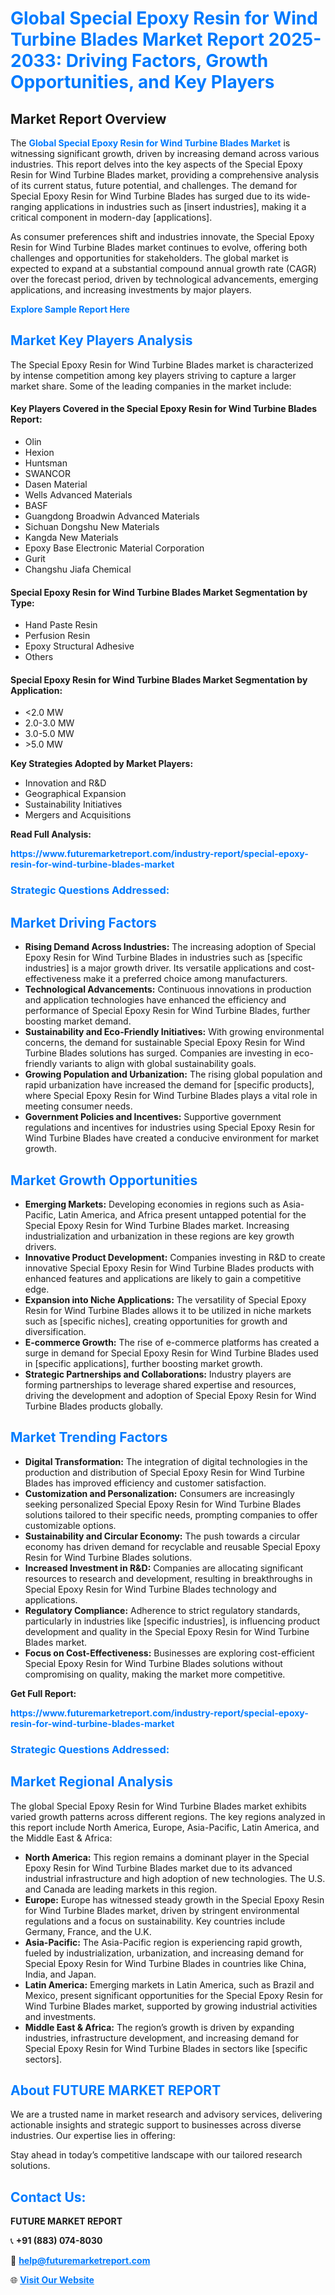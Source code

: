 <h1 style="color: #007BFF;">Global Special Epoxy Resin for Wind Turbine Blades Market Report 2025-2033: Driving Factors, Growth Opportunities, and Key Players</h1>

<section id="overview">
<h2>Market Report Overview</h2>
<p>The <a href="https://www.futuremarketreport.com/industry-report/special-epoxy-resin-for-wind-turbine-blades-market" style="color: #007BFF; text-decoration: none;"><strong>Global Special Epoxy Resin for Wind Turbine Blades Market</strong></a> is witnessing significant growth, driven by increasing demand across various industries. This report delves into the key aspects of the Special Epoxy Resin for Wind Turbine Blades market, providing a comprehensive analysis of its current status, future potential, and challenges. The demand for Special Epoxy Resin for Wind Turbine Blades has surged due to its wide-ranging applications in industries such as [insert industries], making it a critical component in modern-day [applications].</p>
<p>As consumer preferences shift and industries innovate, the Special Epoxy Resin for Wind Turbine Blades market continues to evolve, offering both challenges and opportunities for stakeholders. The global market is expected to expand at a substantial compound annual growth rate (CAGR) over the forecast period, driven by technological advancements, emerging applications, and increasing investments by major players.</p>
</section>

<section id="overview">
<p><a href="https://www.futuremarketreport.com/request-sample/reportId=28587" style="color: #007BFF; text-decoration: none;"><strong>Explore Sample Report Here</strong></a></p>
</section>

<section id="key-players">
<h2 style="color: #007BFF;">Market Key Players Analysis</h2>
<p>The Special Epoxy Resin for Wind Turbine Blades market is characterized by intense competition among key players striving to capture a larger market share. Some of the leading companies in the market include:</p>
<h4>Key Players Covered in the Special Epoxy Resin for Wind Turbine Blades Report:</h4>
<ul><li>Olin</li><li>Hexion</li><li>Huntsman</li><li>SWANCOR</li><li>Dasen Material</li><li>Wells Advanced Materials</li><li>BASF</li><li>Guangdong Broadwin Advanced Materials</li><li>Sichuan Dongshu New Materials</li><li>Kangda New Materials</li><li>Epoxy Base Electronic Material Corporation</li><li>Gurit</li><li>Changshu Jiafa Chemical</li></ul>
<h4>Special Epoxy Resin for Wind Turbine Blades Market Segmentation by Type:</h4>
<ul><li>Hand Paste Resin</li><li>Perfusion Resin</li><li>Epoxy Structural Adhesive</li><li>Others</li></ul>

<h4>Special Epoxy Resin for Wind Turbine Blades Market Segmentation by Application:</h4>
<ul><li>&lt;2.0 MW</li><li>2.0-3.0 MW</li><li>3.0-5.0 MW</li><li>&gt;5.0 MW</li></ul>
<p><strong>Key Strategies Adopted by Market Players:</strong></p>
<ul>
<li>Innovation and R&D</li>
<li>Geographical Expansion</li>
<li>Sustainability Initiatives</li>
<li>Mergers and Acquisitions</li>
</ul>
</section>

<section>
<p><strong>Read Full Analysis: </strong></p><a href="https://www.futuremarketreport.com/industry-report/special-epoxy-resin-for-wind-turbine-blades-market" style="color: #007BFF; text-decoration: none;"><strong>https://www.futuremarketreport.com/industry-report/special-epoxy-resin-for-wind-turbine-blades-market</strong></a>
<h3 style="color: #007BFF;">Strategic Questions Addressed:</h3>
</section>

<section id="driving-factors">
<h2 style="color: #007BFF;">Market Driving Factors</h2>
<ul>
<li><strong>Rising Demand Across Industries:</strong> The increasing adoption of Special Epoxy Resin for Wind Turbine Blades in industries such as [specific industries] is a major growth driver. Its versatile applications and cost-effectiveness make it a preferred choice among manufacturers.</li>
<li><strong>Technological Advancements:</strong> Continuous innovations in production and application technologies have enhanced the efficiency and performance of Special Epoxy Resin for Wind Turbine Blades, further boosting market demand.</li>
<li><strong>Sustainability and Eco-Friendly Initiatives:</strong> With growing environmental concerns, the demand for sustainable Special Epoxy Resin for Wind Turbine Blades solutions has surged. Companies are investing in eco-friendly variants to align with global sustainability goals.</li>
<li><strong>Growing Population and Urbanization:</strong> The rising global population and rapid urbanization have increased the demand for [specific products], where Special Epoxy Resin for Wind Turbine Blades plays a vital role in meeting consumer needs.</li>
<li><strong>Government Policies and Incentives:</strong> Supportive government regulations and incentives for industries using Special Epoxy Resin for Wind Turbine Blades have created a conducive environment for market growth.</li>
</ul>
</section>

<section id="growth-opportunities">
<h2 style="color: #007BFF;">Market Growth Opportunities</h2>
<ul>
<li><strong>Emerging Markets:</strong> Developing economies in regions such as Asia-Pacific, Latin America, and Africa present untapped potential for the Special Epoxy Resin for Wind Turbine Blades market. Increasing industrialization and urbanization in these regions are key growth drivers.</li>
<li><strong>Innovative Product Development:</strong> Companies investing in R&D to create innovative Special Epoxy Resin for Wind Turbine Blades products with enhanced features and applications are likely to gain a competitive edge.</li>
<li><strong>Expansion into Niche Applications:</strong> The versatility of Special Epoxy Resin for Wind Turbine Blades allows it to be utilized in niche markets such as [specific niches], creating opportunities for growth and diversification.</li>
<li><strong>E-commerce Growth:</strong> The rise of e-commerce platforms has created a surge in demand for Special Epoxy Resin for Wind Turbine Blades used in [specific applications], further boosting market growth.</li>
<li><strong>Strategic Partnerships and Collaborations:</strong> Industry players are forming partnerships to leverage shared expertise and resources, driving the development and adoption of Special Epoxy Resin for Wind Turbine Blades products globally.</li>
</ul>
</section>

<section id="trending-factors">
<h2 style="color: #007BFF;">Market Trending Factors</h2>
<ul>
<li><strong>Digital Transformation:</strong> The integration of digital technologies in the production and distribution of Special Epoxy Resin for Wind Turbine Blades has improved efficiency and customer satisfaction.</li>
<li><strong>Customization and Personalization:</strong> Consumers are increasingly seeking personalized Special Epoxy Resin for Wind Turbine Blades solutions tailored to their specific needs, prompting companies to offer customizable options.</li>
<li><strong>Sustainability and Circular Economy:</strong> The push towards a circular economy has driven demand for recyclable and reusable Special Epoxy Resin for Wind Turbine Blades solutions.</li>
<li><strong>Increased Investment in R&D:</strong> Companies are allocating significant resources to research and development, resulting in breakthroughs in Special Epoxy Resin for Wind Turbine Blades technology and applications.</li>
<li><strong>Regulatory Compliance:</strong> Adherence to strict regulatory standards, particularly in industries like [specific industries], is influencing product development and quality in the Special Epoxy Resin for Wind Turbine Blades market.</li>
<li><strong>Focus on Cost-Effectiveness:</strong> Businesses are exploring cost-efficient Special Epoxy Resin for Wind Turbine Blades solutions without compromising on quality, making the market more competitive.</li>
</ul>
</section>

<section>
<p><strong>Get Full Report: </strong></p><a href="https://www.futuremarketreport.com/industry-report/special-epoxy-resin-for-wind-turbine-blades-market" style="color: #007BFF; text-decoration: none;"><strong>https://www.futuremarketreport.com/industry-report/special-epoxy-resin-for-wind-turbine-blades-market</strong></a>
<h3 style="color: #007BFF;">Strategic Questions Addressed:</h3>
</section>


<section id="regional-analysis">
<h2 style="color: #007BFF;">Market Regional Analysis</h2>
<p>The global Special Epoxy Resin for Wind Turbine Blades market exhibits varied growth patterns across different regions. The key regions analyzed in this report include North America, Europe, Asia-Pacific, Latin America, and the Middle East & Africa:</p>
<ul>
<li><strong>North America:</strong> This region remains a dominant player in the Special Epoxy Resin for Wind Turbine Blades market due to its advanced industrial infrastructure and high adoption of new technologies. The U.S. and Canada are leading markets in this region.</li>
<li><strong>Europe:</strong> Europe has witnessed steady growth in the Special Epoxy Resin for Wind Turbine Blades market, driven by stringent environmental regulations and a focus on sustainability. Key countries include Germany, France, and the U.K.</li>
<li><strong>Asia-Pacific:</strong> The Asia-Pacific region is experiencing rapid growth, fueled by industrialization, urbanization, and increasing demand for Special Epoxy Resin for Wind Turbine Blades in countries like China, India, and Japan.</li>
<li><strong>Latin America:</strong> Emerging markets in Latin America, such as Brazil and Mexico, present significant opportunities for the Special Epoxy Resin for Wind Turbine Blades market, supported by growing industrial activities and investments.</li>
<li><strong>Middle East & Africa:</strong> The region’s growth is driven by expanding industries, infrastructure development, and increasing demand for Special Epoxy Resin for Wind Turbine Blades in sectors like [specific sectors].</li>
</ul>
</section>

<footer>
<h2 style="color: #007BFF;">About FUTURE MARKET REPORT</h2>
<p>We are a trusted name in market research and advisory services, delivering actionable insights and strategic support to businesses across diverse industries. Our expertise lies in offering:</p>

<p>Stay ahead in today’s competitive landscape with our tailored research solutions.</p>

<h2 style="color: #007BFF;">Contact Us:</h2>
<p><strong>FUTURE MARKET REPORT</strong></p>
<p>📞 <strong>+91 (883) 074-8030</strong></p>
<p>📧 <strong><a href="mailto:help@futuremarketreport.com" style="color: #007BFF;">help@futuremarketreport.com</a></strong></p>
<p>🌐 <strong><a href="https://www.futuremarketreport.com/" style="color: #007BFF;">Visit Our Website</a></strong></p>
</footer>